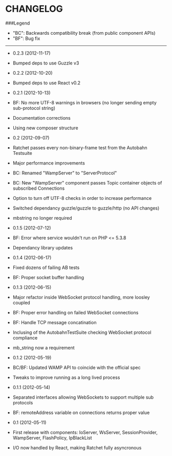 CHANGELOG
=========

###Legend

* "BC": Backwards compatibility break (from public component APIs)
* "BF": Bug fix

---

* 0.2.3 (2012-11-17)

 * Bumped deps to use Guzzle v3

* 0.2.2 (2012-10-20)

 * Bumped deps to use React v0.2

* 0.2.1 (2012-10-13)

 * BF: No more UTF-8 warnings in browsers (no longer sending empty sub-protocol string)
 * Documentation corrections
 * Using new composer structure

* 0.2 (2012-09-07)

 * Ratchet passes every non-binary-frame test from the Autobahn Testsuite
 * Major performance improvements
 * BC: Renamed "WampServer" to "ServerProtocol"
 * BC: New "WampServer" component passes Topic container objects of subscribed Connections
 * Option to turn off UTF-8 checks in order to increase performance
 * Switched dependancy guzzle/guzzle to guzzle/http (no API changes)
 * mbstring no longer required

* 0.1.5 (2012-07-12)

 * BF: Error where service wouldn't run on PHP <= 5.3.8
 * Dependancy library updates

* 0.1.4 (2012-06-17)

 * Fixed dozens of failing AB tests
 * BF: Proper socket buffer handling

* 0.1.3 (2012-06-15)

 * Major refactor inside WebSocket protocol handling, more loosley coupled
 * BF: Proper error handling on failed WebSocket connections
 * BF: Handle TCP message concatination
 * Inclusing of the AutobahnTestSuite checking WebSocket protocol compliance
 * mb_string now a requirement

* 0.1.2 (2012-05-19)

 * BC/BF: Updated WAMP API to coincide with the official spec
 * Tweaks to improve running as a long lived process

* 0.1.1 (2012-05-14)

 * Separated interfaces allowing WebSockets to support multiple sub protocols
 * BF: remoteAddress variable on connections returns proper value

* 0.1 (2012-05-11)

 * First release with components: IoServer, WsServer, SessionProvider, WampServer, FlashPolicy, IpBlackList
 * I/O now handled by React, making Ratchet fully asyncronous 